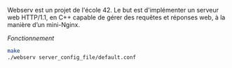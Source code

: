 Webserv est un projet de l'école 42. Le but est d'implémenter un serveur web HTTP/1.1, en C++ capable de gérer des requêtes et réponses web, à la manière d’un mini-Nginx.

*Fonctionnement*
```bash
make
./webserv server_config_file/default.conf
